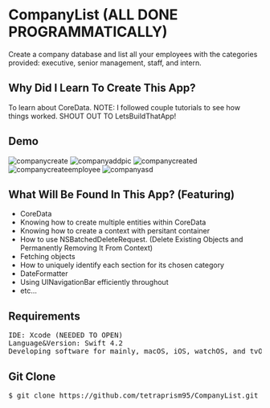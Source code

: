 # CompanyList (ALL DONE PROGRAMMATICALLY) 

Create a company database and list all your employees with the categories provided: executive, senior management, staff, and intern.

## Why Did I Learn To Create This App? 

To learn about CoreData. NOTE: I followed couple tutorials to see how things worked. 
SHOUT OUT TO LetsBuildThatApp!

## Demo

![companycreate](https://user-images.githubusercontent.com/36717095/51080862-468a4500-16b1-11e9-97ad-f1ca623607c8.gif)
![companyaddpic](https://user-images.githubusercontent.com/36717095/51080868-57d35180-16b1-11e9-8af2-b7cabe990bda.gif)
![companycreated](https://user-images.githubusercontent.com/36717095/51080871-5bff6f00-16b1-11e9-882d-c3a614f8533e.gif)
![companycreateemployee](https://user-images.githubusercontent.com/36717095/51080872-5e61c900-16b1-11e9-9c51-6b81aab68e91.gif)
![companyasd](https://user-images.githubusercontent.com/36717095/51080873-60c42300-16b1-11e9-90bc-e6f38d25ddca.gif)


## What Will Be Found In This App? (Featuring)
- CoreData
- Knowing how to create multiple entities within CoreData
- Knowing  how to create a context with persitant container
- How to use NSBatchedDeleteRequest. (Delete Existing Objects and Permanently Removing It From Context) 
- Fetching objects
- How to uniquely identify each section for its chosen category
- DateFormatter
- Using UINavigationBar efficiently throughout
- etc...

## Requirements
<pre>
IDE: Xcode (NEEDED TO OPEN)
Language&Version: Swift 4.2 
Developing software for mainly, macOS, iOS, watchOS, and tvOS.
</pre>

## Git Clone

<pre>
$ git clone https://github.com/tetraprism95/CompanyList.git 
</pre>
